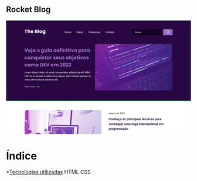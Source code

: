 ## Rocket Blog

![Preview](.github/preview.png)

# Índice

*[Tecnologias utilizadas](#tecnologias-utilizadas)
HTML
CSS
